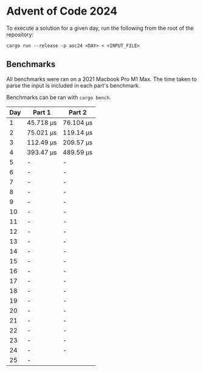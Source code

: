# Advent of Code 2024

To execute a solution for a given day, run the following from the root of the
repository:

```
cargo run --release -p aoc24 <DAY> < <INPUT_FILE>
```

## Benchmarks

All benchmarks were ran on a 2021 Macbook Pro M1 Max. The time taken to parse
the input is included in each part's benchmark.

Benchmarks can be ran with `cargo bench`.

| Day | Part 1    | Part 2    |
| --- | ------    | ------    |
| 1   | 45.718 µs | 76.104 µs |
| 2   | 75.021 µs | 119.14 µs |
| 3   | 112.49 µs | 209.57 µs |
| 4   | 393.47 µs | 489.59 µs |
| 5   | - | - |
| 6   | - | - |
| 7   | - | - |
| 8   | - | - |
| 9   | - | - |
| 10  | - | - |
| 11  | - | - |
| 12  | - | - |
| 13  | - | - |
| 14  | - | - |
| 15  | - | - |
| 16  | - | - |
| 17  | - | - |
| 18  | - | - |
| 19  | - | - |
| 20  | - | - |
| 21  | - | - |
| 22  | - | - |
| 23  | - | - |
| 24  | - | - |
| 25  | - |           |
